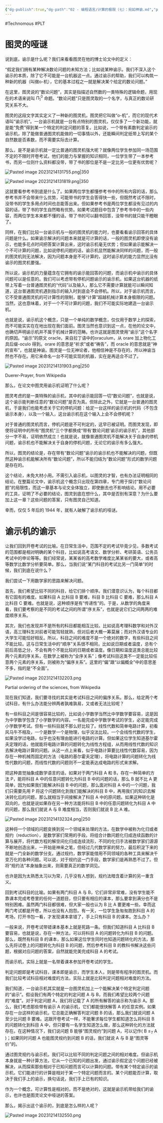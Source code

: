 ```yaml
---
{"dg-publish":true,"dg-path":"02 - 编程语言/计算的极限（七）：宛如神谕.md","permalink":"/02 - 编程语言/计算的极限（七）：宛如神谕/","created":"2023-10-09T16:11:35.000+08:00","updated":"2024-12-31T10:05:10.000+08:00"}
---
```


#Technomous #PLT 

# 图灵的哑谜

说到底，谕示是什么呢？我们来看看图灵在他的博士论文中的定义：

“假定我们拥有某种解决数论问题的未知方法；比如说某种谕示。我们不深入这个谕示的本质，除了它不可能是一台机器这一点。通过谕示的帮助，我们可以构筑一种新的机器（叫做o-机），它的基本过程之一就是解决某个给定的数论问题。”

在这里，图灵说的“数论问题”，其实是指描述自然数的一类特殊的逻辑命题，用现在的术语来说叫 $\Pi^0_1$ 命题。“数论问题”只是图灵取的一个名字，与真正的数论研究关系不大。

图灵的这段文字其实定义了一种新的图灵机，图灵把它叫做“o-机”，而它的现代术语叫“谕示机”。一台谕示机就是一台有点特别的图灵机，仅仅多了一个新功能，就是能“免费”得到某一个特定的判定问题的答复。比如说，一个带有素数判定谕示的谕示机，除了能做普通图灵机能做的一切事情以外，还能瞬间判定纸带上写的某个自然数是否素数，而不需要实际去计算。

那么，是不是谕示机就一定比普通的图灵机强大呢？就像两位学生参加同一场范围不定的不限时开卷考试，他们的能力与掌握的知识相同，一位学生带了一本参考书，而另一位则什么资料都没带，带了书的那位是不是一定比另一位更有优势呢？

![Pasted image 20231214131755.png|350](/img/user/0.Asset/resource/Pasted%20image%2020231214131755.png)

![Pasted image 20231214131819.png|350](/img/user/0.Asset/resource/Pasted%20image%2020231214131819.png)

这就要看参考书到底是什么了。如果两位学生都懂参考书中的所有内容的话，那么参考书并不会带来什么优势，可能带书的学生会答得快一些，但既然考试不限时，没带书的学生多用点时间也总能答出来。但如果参考书是两位学生都没有见过的内容的话，带了书的学生自然略有优势。如果考试题目中包含了参考书中的一些内容，而两位学生本来都不懂的话，带了书的可以翻书回答，没带书的就只能干瞪眼了。

同样，在我们比较一台谕示机与一般的图灵机的能力时，也要看看谕示回答的具体问题是什么。如果谕示解决的问题本来就是可计算的话，一般的图灵机即使没有谕示，也能多花点时间把答案计算出来，这时谕示机毫无优势；但如果谕示能解决一个不可计算的问题，比如说停机问题的话，谕示机显然能解决同样的问题，而一般的图灵机则无法解决，因为问题本身是不可计算的，这时谕示机的能力显然比没有谕示的图灵机要强。

所以说，谕示机的力量蕴含在它拥有的谕示能回答的问题，而谕示机中谕示的具体问题可以是任意的。我们可以考虑带有停机问题谕示的谕示机，如果这台机器的纸带上写着一台普通图灵机的“代码”以及输入，那么它不需要计算就能可以瞬间知道，这台普通图灵机遇到指示的输入时到底会不会停机。所以，对于谕示机而言，它不受普通图灵机的可计算性的限制，能够“计算”超越机械计算本身极限的问题。当然，这也意味着，对于一个不可计算的问题，我们不可能实际地建造一台谕示机。

也就是说，谕示机这个概念，只是一个单纯的数学概念，仅仅用于数学上的探索，而不可能实实在在地出现在我们面前。图灵当然也意识到这一点，在他的论文中，也确切声明谕示机并不属于机械计算的范畴。也许这就是图灵使用“谕示”这个名字的原因。“谕示”的原文 oracle，来自拉丁语中的oraculum，从 orare 加上物化工具后缀-oculo 得到。orare 的意思是“祈求”或者“祷告”，而 oracle 的意思就是“神的宣布”，也就是神谕。图灵是一位无神论者，他相信神是不存在的，所以神谕当然也不存在。用它来命名一台不可能实现的机器，实在是再适合不过了。

![Pasted image 20231214131903.png|250](/img/user/0.Asset/resource/Pasted%20image%2020231214131903.png)

Duerer-Prayer, from Wikipedia

那么，在论文中图灵用谕示机证明了什么呢？

图灵考虑的是一类特殊的谕示机，其中的谕示能回答一切“数论问题”，也就是说，这个谕示能判断任意的“数论问题”是否为真。但除此之外，它就是一台普通的图灵机，于是我们也能考虑关于它的停机问题：给定一台这样的谕示机的代码（不包含谕示本身），以及一个输入，这台谕示机在这个输入上会不会停机呢？

对于普通的图灵机而言，停机问题是不可判定的，这早已被证明。而图灵发现，即使将证明中的所有“图灵机”三个字都换成“带有‘数论问题’谕示的谕示机”，其他部分一字不易，证明依然成立！也就是说，就像普通图灵机不能解决关于自身的停机问题，谕示机也不能解决关于自身的停机问题，无论它的谕示有多么强大。

所以，图灵的结论是，存在带有“数论问题”谕示的谕示机也不能解决的问题，但既然这种谕示机能解决所有“数论问题”，所以不能归结为“数论问题”形式的数学问题是存在的。

这个结论，未免大材小用。不需引入谕示机，以图灵的才智，也有办法证明相同的结论。在整篇论文中，谕示机这个概念只出现在第四章，专门用于探讨“数论问题”的局限性，而这一章基本与论文全体独立，即使删去也不影响结论。用不必要的工具，证明了不必要的结论，图灵到底在想什么，其中是否别有深意？为什么要加上这一章？这些问题的答案，只有图灵自己知道。

幸而，仅仅 5 年后的 1944 年，就有人破解了谕示机的哑谜。

# 谕示机的谕示

让我们回到开卷考试的比喻。在日常生活中，范围不定的考试毕竟少见，多数考试的范围都是相对明确的某个科目，比如说高考语文、数学分析、考研英语、公务员考试中的申论等等。我们经常说，某某省的高考数学难度比某某省的要大，或者高等数学比数学分析要简单。那么，当我们说“某门科目的考试比另一门简单”的时候，我们到底在说什么？

我们尝试一下用数学家的思路来解决问题。

首先，我们希望比较不同的科目，给它们排个顺序。我们潜意识认为，每个科目都有它固有的难度。如果科目 A 比科目 B 要难，科目 B 比科目 C 要难，那么科目 A 比科目 C 要难。也就是说，这种顺序是有“传递性”的。于是，从数学的角度来看，我们要考察的是不同的考试之间的所谓“序关系”，也就是说它们之间两两的难度顺序关系。

其次，我们也发现并不是所有的科目都能相互比较。比如说高考理科数学和对外汉语，高三理科生对前者可能驾轻就熟，但对后者大概一筹莫展；而对外汉语专业的大学生可能恰好相反。所以，科目之间的难度不是一个绝对的数字，有些科目之间不能比较。这与日常生活中的“顺序”关系很不相同，比如说日期或者温度，总有个前后高低之分，不会有两个不能比较的日期或者温度。像日期和温度这类总能比较两个元素的序关系，在数学上被称为“全序关系”；像考试科目这类不一定能比较任意两个元素的序关系，则被称为“偏序关系”。这里的“偏”跟“以偏概全”中的意思差不多，指的是“不全面”。

![Pasted image 20231214132203.png](/img/user/0.Asset/resource/Pasted%20image%2020231214132203.png)

Partial ordering of the sciences, from Wikipedia

现在我们知道，我们要寻找的其实是考试科目之间的偏序关系。那么，给定两个考试科目，有什么办法能分辨两者孰难孰易，又或者无法比较呢？

有一些科目之间是很容易比较的，比如说小学数学当然比中学数学要容易，这是因为中学数学包含了小学数学的内容。一名能完成中学数学考试的学生，必定能完成小学数学考试。但有一些科目就不那么好比较了。线性代数和简单电路计算，初看风马牛不相及，一个是数学一个是物理，似乎没法比较。一个会线性代数的学生，如果没学过电路，似乎也没有理由能进行电路的计算。但如果这位学生知道基尔霍夫定理的话，他就能将电路计算的问题转化为线性方程组，从而用线性代数的知识去解决电路计算的问题。从这一点上来看，似乎电路计算要比线性代数容易，因为存在一种机械而固定的方法（电路的基尔霍夫定理），将电路计算的问题转化为线性代数的问题，而线性代数的问题则不一定能表达成电路的形式来求解。

把这种直觉抽象成数学语言的话，如果对于两门科目 A 和 B，存在一种简单的方法 P，能将科目 A 中的任意问题转化为科目 B 中的问题的话，那么 B 就不比 A 更简单，因为如果我们能解决科目 B 中的问题，那么面对科目 A 中的一个问题，我们只需要先用 P 将这个问题转化到我们能解决的科目 B 中，再用我们的知识去解决转化后的问题，那么就相当于间接解决了科目 A 中的原问题。如果这种转化是双向的，也就是说如果存在另一种方法能将科目 B 中的任意问题转化为科目 A 中的问题，那么我们就说 A 与 B 难度相当，否则我们就说 B 比 A 难。

![Pasted image 20231214132324.png|250](/img/user/0.Asset/resource/Pasted%20image%2020231214132324.png)

这种将一个领域的问题变换到另一个领域来处理的方法，在数学中被称为化归或者规约（reduction），是数学家们常用的手段。将组合计数问题化归成连续函数的计算与展开，将代数方程的解空间化归成连续流形，不同的化归手法被数学家们源源不断地创造出来，一开始是神来之笔，但经过几代数学家的努力，最后积淀下来的就是一门全新的数学分支。通过规约，数学家能借用不同领域的各种工具来解决千变万化的各种问题。可以说，对于规约这一门手段，数学家们是再熟悉不过了。但将“规约法”本身抽象出来，则需要真正的数学洞见。

也许是因为太熟悉太习以为常，几乎没有人想到，规约法暗含着计算的另一重含义。

回到考试科目的比喻。如果有两门科目 A 与 B，它们非常非常难，没有学生能不靠课本完成考卷里的任何一道题目，但只要有相应的课本，那么要拿到满分也不是特别困难。虽然两门科目都很难，但大家一般也认为 B 比 A 要更难一些。幸而这两门考试都是开卷，所以也没有人抱怨。有一天，一位学生急匆匆跑到科目 A 的考场，打开书包一看，才发现课本拿错了，手上只有科目 B 的课本。怎么办？

一般来说，开卷考试带错课本基本上就是死路一条。但我们知道科目 A 比科目 B 要容易，也就是说，存在一种方法，可以将科目 A 的问题转化为科目 B 的问题。那么，既然有科目 B 的课本，那么如果这位学生同时也知道问题转化的方法，那么先将试卷上的问题转化为科目 B 的问题，然后参考科目 B 的教科书解决这些问题，根据对应问题的答案，自然就能完美完成科目 A 的考试。

而谕示机，实际上就是一名带着课本参加开卷考试的学生。

判定问题即是考试科目，课本即是谕示，而学生本人，则是带有程序的图灵机。而我们比较考试科目相对难度的方法，实际上就是比较判定问题相对难度的方法。

我们知道，一台谕示机其实就是一台图灵机加上一个能解决某个特定判定问题的“谕示”。假设我们有两个特定的判定问题 A 与 B，而我们希望比较两个问题的“难度”。对于判定问题 A，我们将记载了 A 的所有解答的谕示称为谕示 A。那么，我们考虑那些带有谕示 A 的谕示机，它们都能很快解答 A 的任意实例。如果存在一台这样的谕示机，它总能正确解答判定问题 B 的话，那么我们就说问题 A 至少比问题 B 要难。这跟开卷考试一样，不能奢求每位学生都知道怎么将科目 B 的问题转化到科目 A 中，但只要有一名学生知道怎么做，那么这种转化的方法就存在。在这种情况下，我们说问题 B 能够“图灵规约”到问题 A，可以记作( B $\leq_T$ A )；如果同时问题 A 也能图灵规约到问题 B 的话，我们就说 A 与 B 是“图灵等价”的。

通过图灵规约与谕示机，我们可以比较不同的判定问题之间的相对难度。但谕示机本身就是一种计算方法，它从一个已知的问题出发，通过谕示假定这个问题已经被解决，从而探索那些相对于已知问题而言可以计算的问题。带有某个特定谕示的谕示机，它们能进行的计算是相对于某一个特定问题而言的。某个问题能否计算，取决于我们手上的谕示，换句话说，我们手上已有的知识。

作为一个概念，可计算性是相对的，而不是绝对的，这就是谕示机带给我们的谕示，也许也是图灵论文中哑谜的答案。

那么，揭示出这个谕示的，到底是怎么样的人呢？

![Pasted image 20231214132550.png](/img/user/0.Asset/resource/Pasted%20image%2020231214132550.png)